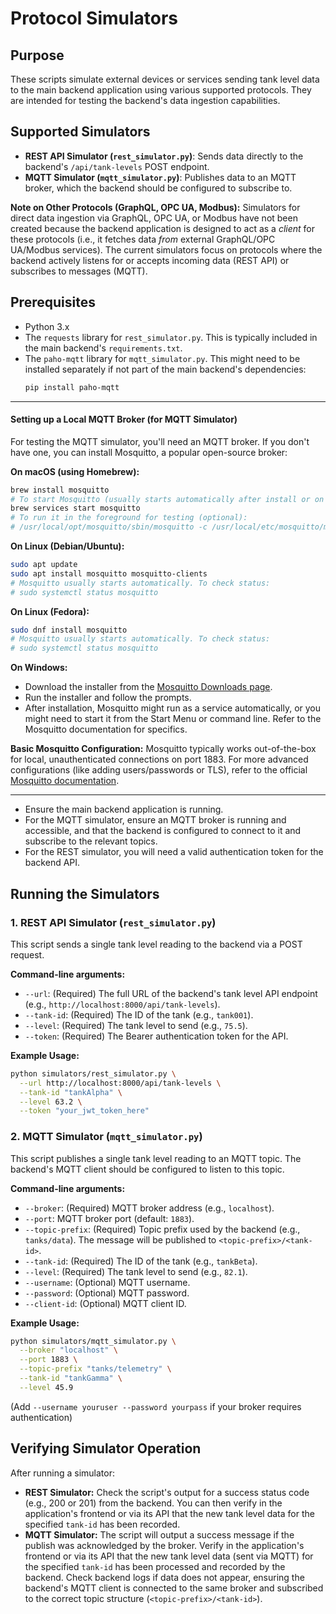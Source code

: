 # Protocol Simulators

## Purpose
These scripts simulate external devices or services sending tank level data to the main backend application using various supported protocols. They are intended for testing the backend's data ingestion capabilities.

## Supported Simulators
- **REST API Simulator (`rest_simulator.py`)**: Sends data directly to the backend's `/api/tank-levels` POST endpoint.
- **MQTT Simulator (`mqtt_simulator.py`)**: Publishes data to an MQTT broker, which the backend should be configured to subscribe to.

**Note on Other Protocols (GraphQL, OPC UA, Modbus):**
Simulators for direct data ingestion via GraphQL, OPC UA, or Modbus have not been created because the backend application is designed to act as a *client* for these protocols (i.e., it fetches data *from* external GraphQL/OPC UA/Modbus services). The current simulators focus on protocols where the backend actively listens for or accepts incoming data (REST API) or subscribes to messages (MQTT).

## Prerequisites
- Python 3.x
- The `requests` library for `rest_simulator.py`. This is typically included in the main backend's `requirements.txt`.
- The `paho-mqtt` library for `mqtt_simulator.py`. This might need to be installed separately if not part of the main backend's dependencies:
  ```bash
  pip install paho-mqtt
  ```

---
#### Setting up a Local MQTT Broker (for MQTT Simulator)
For testing the MQTT simulator, you'll need an MQTT broker. If you don't have one, you can install Mosquitto, a popular open-source broker:

**On macOS (using Homebrew):**
```bash
brew install mosquitto
# To start Mosquitto (usually starts automatically after install or on reboot):
brew services start mosquitto
# To run it in the foreground for testing (optional):
# /usr/local/opt/mosquitto/sbin/mosquitto -c /usr/local/etc/mosquitto/mosquitto.conf
```

**On Linux (Debian/Ubuntu):**
```bash
sudo apt update
sudo apt install mosquitto mosquitto-clients
# Mosquitto usually starts automatically. To check status:
# sudo systemctl status mosquitto
```

**On Linux (Fedora):**
```bash
sudo dnf install mosquitto
# Mosquitto usually starts automatically. To check status:
# sudo systemctl status mosquitto
```

**On Windows:**
- Download the installer from the [Mosquitto Downloads page](https://mosquitto.org/download/).
- Run the installer and follow the prompts.
- After installation, Mosquitto might run as a service automatically, or you might need to start it from the Start Menu or command line. Refer to the Mosquitto documentation for specifics.

**Basic Mosquitto Configuration:**
Mosquitto typically works out-of-the-box for local, unauthenticated connections on port 1883. For more advanced configurations (like adding users/passwords or TLS), refer to the official [Mosquitto documentation](https://mosquitto.org/documentation/).

---
- Ensure the main backend application is running.
- For the MQTT simulator, ensure an MQTT broker is running and accessible, and that the backend is configured to connect to it and subscribe to the relevant topics.
- For the REST simulator, you will need a valid authentication token for the backend API.

## Running the Simulators

### 1. REST API Simulator (`rest_simulator.py`)

This script sends a single tank level reading to the backend via a POST request.

**Command-line arguments:**
- `--url`: (Required) The full URL of the backend's tank level API endpoint (e.g., `http://localhost:8000/api/tank-levels`).
- `--tank-id`: (Required) The ID of the tank (e.g., `tank001`).
- `--level`: (Required) The tank level to send (e.g., `75.5`).
- `--token`: (Required) The Bearer authentication token for the API.

**Example Usage:**
```bash
python simulators/rest_simulator.py \
  --url http://localhost:8000/api/tank-levels \
  --tank-id "tankAlpha" \
  --level 63.2 \
  --token "your_jwt_token_here"
```

### 2. MQTT Simulator (`mqtt_simulator.py`)

This script publishes a single tank level reading to an MQTT topic. The backend's MQTT client should be configured to listen to this topic.

**Command-line arguments:**
- `--broker`: (Required) MQTT broker address (e.g., `localhost`).
- `--port`: MQTT broker port (default: `1883`).
- `--topic-prefix`: (Required) Topic prefix used by the backend (e.g., `tanks/data`). The message will be published to `<topic-prefix>/<tank-id>`.
- `--tank-id`: (Required) The ID of the tank (e.g., `tankBeta`).
- `--level`: (Required) The tank level to send (e.g., `82.1`).
- `--username`: (Optional) MQTT username.
- `--password`: (Optional) MQTT password.
- `--client-id`: (Optional) MQTT client ID.

**Example Usage:**
```bash
python simulators/mqtt_simulator.py \
  --broker "localhost" \
  --port 1883 \
  --topic-prefix "tanks/telemetry" \
  --tank-id "tankGamma" \
  --level 45.9
```
(Add `--username youruser --password yourpass` if your broker requires authentication)

## Verifying Simulator Operation
After running a simulator:
- **REST Simulator:** Check the script's output for a success status code (e.g., 200 or 201) from the backend. You can then verify in the application's frontend or via its API that the new tank level data for the specified `tank-id` has been recorded.
- **MQTT Simulator:** The script will output a success message if the publish was acknowledged by the broker. Verify in the application's frontend or via its API that the new tank level data (sent via MQTT) for the specified `tank-id` has been processed and recorded by the backend. Check backend logs if data does not appear, ensuring the backend's MQTT client is connected to the same broker and subscribed to the correct topic structure (`<topic-prefix>/<tank-id>`).
